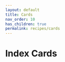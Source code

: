 ```yaml
---
layout: default
title: Cards
nav_order: 10
has_children: true
permalink: recipes/cards
---
```


# Index Cards